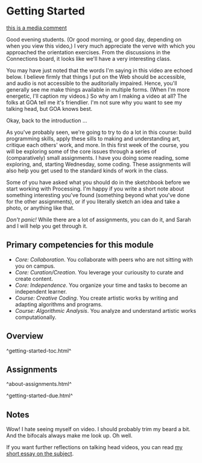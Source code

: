 Getting Started
===============

<a id="media_comment_m-3KXXnsKDyxNNXvb5bSSBotqG3u26dBK9" class="instructure_inline_media_comment video_comment" href="/media_objects/m-3KXXnsKDyxNNXvb5bSSBotqG3u26dBK9">this is a media comment</a>

Good evening students. (Or good morning, or good day, depending on 
when you view this video,) I very much appreciate the verve with which
you approached the orientation exercises. From the discussions in the
Connections board, it looks like we'll have a very interesting class.

You may have just noted that the words I'm saying in this video are
echoed below. I believe firmly that things I put on the Web should
be accessible, and audio is not accessible to the auditorially impaired.
Hence, you'll generally see me make things available in multiple forms.
(When I'm more energetic, I'll caption my videos.)  So why am I making
a video at all?  The folks at GOA tell me it's friendlier. I'm not sure
why you want to see my talking head, but GOA knows best.

Okay, back to the introduction ...

As you've probably seen, we're going to try to do a lot in this
course: build programming skills, apply these sills to making and
understanding art, critique each others' work, and more. In this
first week of the course, you will be exploring some of the core
issues through a series of (comparatively) small assignments. I
have you doing some reading, some exploring, and, starting Wednesday,
some coding. These assignments will also help you get used to the
standard kinds of work in the class.

Some of you have asked what you should do in the sketchbook before we
start working with Processing. I'm happy if you write a short note 
about something interesting you've found (something beyond what you've
done for the other assignments), or if you literally sketch an idea and
take a photo, or anything like that.

*Don't panic!* While there are a lot of assignments, you can do it, and
Sarah and I will help you get through it.

Primary competencies for this module
------------------------------------

* *Core: Collaboration*. You collaborate with peers who are not sitting
  with you on campus.
* *Core: Curation/Creation*. You leverage your curiousity to curate and
  create content.
* *Core: Independence*. You organize your time and tasks to become
  an independent learner.
* *Course: Creative Coding*. You create artistic works by writing and
  adapting algorithms and programs.
* *Course: Algorithmic Analysis*. You analyze and understand artistic
  works computationally.

Overview
--------

^getting-started-toc.html^

Assignments
-----------

^about-assignments.html^

^getting-started-due.html^

Notes
-----

Wow!  I hate seeing myself on video.  I should probably trim my beard
a bit.  And the bifocals always make me look up.  Oh well.  

If you want further reflections on talking head videos, you can
read [my short essay on the subject](http://www.cs.grinnell.edu/~rebelsky/musings/online-teaching-talking-head-videos.html).

